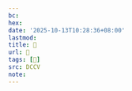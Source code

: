 ```yaml
---
bc:
hex:
date: '2025-10-13T10:28:36+08:00'
lastmod:
title: 􃢤
url: 􃢤
tags: [𡂡]
src: DCCV
note:
---
```

